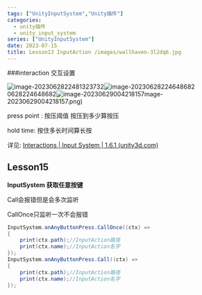 ```yaml
---
tags: ["UnityInputSystem","Unity插件"]
categories:
  - unity插件
  - unity_input_system
series: ["UnityInputSystem"]
date: 2023-07-15
title: Lesson13 InputAction /images/wallhaven-3l2dq6.jpg
---
```

###interaction 交互设置

![image-20230628224813237](image-20230628224813237.png)32![image-20230628224648682](image-20230628224648682.png)0628224648682![image-20230629004218157](image-20230629004218157.png)mage-20230629004218157.png)

press point : 按压阈值 按压到多少算按压

hold    time: 按住多长时间算长按

详见: [Interactions | Input System | 1.6.1 (unity3d.com)](https://docs.unity3d.com/Packages/com.unity.inputsystem@1.6/manual/Interactions.html#![image-20230628224908454](image-20230628224908454.png)ys![image-20230628225358439](image-20230628225358439.png)ityInputSyst![image-20230628231614045](image-20230628231614045.png)ni![image-20230629000404362](image-20230629000404362.png)images//Unity插件/UnityInputSystem/img.assets/image-20230629000404362.png)

## Lesson15

**InputSystem 获取任意按键**

Call会报错但是会多次监听

CallOnce只监听一次不会报错

```cs
InputSystem.onAnyButtonPress.CallOnce((ctx) =>
{
    print(ctx.path);//InputAction路径
    print(ctx.name);//InputAction名字
});
InputSystem.onAnyButtonPress.Call((ctx) =>
{
    print(ctx.path);//InputAction路径
    print(ctx.name);//InputAction名字
});
```

​      
